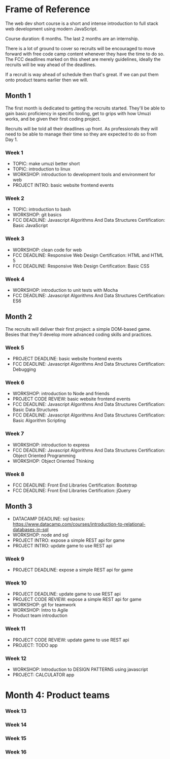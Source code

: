 # Frame of Reference

The web dev short course is a short and intense introduction to full stack web development using modern JavaScript.

Course duration: 6 months. The last 2 months are an internship.

There is a lot of ground to cover so recruits will be encouraged to move forward with free code camp content whenever they have the time to do so. The FCC deadlines marked on this sheet are merely guidelines, ideally the recruits will be way ahead of the deadlines.

If a recruit is way ahead of schedule then that's great. If we can put them onto product teams earlier then we will.

## Month 1

The first month is dedicated to getting the recruits started. They'll be able to gain basic proficiency in specific tooling, get to grips with how Umuzi works, and be given their first coding project.

Recruits will be told all their deadlines up front. As professionals they will need to be able to manage their time so they are expected to do so from Day 1.

### Week 1

- TOPIC: make umuzi better short
- TOPIC: introduction to linux
- WORKSHOP: introduction to development tools and environment for web
- PROJECT INTRO: basic website frontend events

### Week 2

- TOPIC: introduction to bash
- WORKSHOP: git basics
- FCC DEADLINE: Javascript Algorithms And Data Structures Certification: Basic JavaScript

### Week 3

- WORKSHOP: clean code for web
- FCC DEADLINE: Responsive Web Design Certification: HTML and HTML 5
- FCC DEADLINE: Responsive Web Design Certification: Basic CSS

### Week 4

- WORKSHOP: introduction to unit tests with Mocha
- FCC DEADLINE: Javascript Algorithms And Data Structures Certification: ES6

## Month 2

The recruits will deliver their first project: a simple DOM-based game. Besies that they'll develop more advanced coding skills and practices.

### Week 5

- PROJECT DEADLINE: basic website frontend events
- FCC DEADLINE: Javascript Algorithms And Data Structures Certification: Debugging

### Week 6

- WORKSHOP: introduction to Node and friends
- PROJECT CODE REVIEW: basic website frontend events
- FCC DEADLINE: Javascript Algorithms And Data Structures Certification: Basic Data Structures
- FCC DEADLINE: Javascript Algorithms And Data Structures Certification: Basic Algorithm Scripting

### Week 7

- WORKSHOP: introduction to express
- FCC DEADLINE: Javascript Algorithms And Data Structures Certification: Object Oriented Programming
- WORKSHOP: Object Oriented Thinking

### Week 8

- FCC DEADLINE: Front End Libraries Certification: Bootstrap
- FCC DEADLINE: Front End Libraries Certification: jQuery

## Month 3

- DATACAMP DEADLINE: sql basics: https://www.datacamp.com/courses/introduction-to-relational-databases-in-sql
- WORKSHOP: node and sql
- PROJECT INTRO: expose a simple REST api for game
- PROJECT INTRO: update game to use REST api

### Week 9

- PROJECT DEADLINE: expose a simple REST api for game

### Week 10

- PROJECT DEADLINE: update game to use REST api
- PROJECT CODE REVIEW: expose a simple REST api for game
- WORKSHOP: git for teamwork
- WORKSHOP: Intro to Agile
- Product team introduction

### Week 11

- PROJECT CODE REVIEW: update game to use REST api
- PROJECT: TODO app


### Week 12

- WORKSHOP: Introduction to DESIGN PATTERNS using javascript 
- PROJECT: CALCULATOR app




# Month 4: Product teams

### Week 13
### Week 14
### Week 15

### Week 16



